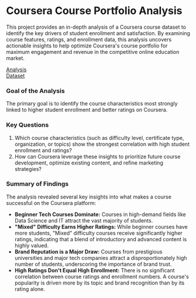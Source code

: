 # Coursera Course Portfolio Analysis

This project provides an in-depth analysis of a Coursera course dataset to identify the key drivers of student enrollment and satisfaction. By examining course features, ratings, and enrollment data, this analysis uncovers actionable insights to help optimize Coursera's course portfolio for maximum engagement and revenue in the competitive online education market.

[Analysis](https://github.com/TuringCollegeSubmissions/msedui-PYDA.3.5/blob/main/Coursera_Analysis.ipynb)  
[Dataset](https://github.com/TuringCollegeSubmissions/msedui-PYDA.3.5/blob/main/coursera.csv)

### Goal of the Analysis

The primary goal is to identify the course characteristics most strongly linked to higher student enrollment and better ratings on Coursera.


### Key Questions

1. Which course characteristics (such as difficulty level, certificate type, organization, or topics) show the strongest correlation with high student enrollment and ratings?
2. How can Coursera leverage these insights to prioritize future course development, optimize existing content, and refine marketing strategies?


### Summary of Findings

The analysis revealed several key insights into what makes a course successful on the Coursera platform:

- **Beginner Tech Courses Dominate:** Courses in high-demand fields like Data Science and IT attract the vast majority of students.
- **"Mixed" Difficulty Earns Higher Ratings:** While beginner courses have more students, "Mixed" difficulty courses receive significantly higher ratings, indicating that a blend of introductory and advanced content is highly valued.
- **Brand Reputation is a Major Draw:** Courses from prestigious universities and major tech companies attract a disproportionately high number of students, underscoring the importance of brand trust.
- **High Ratings Don't Equal High Enrollment:** There is no significant correlation between course ratings and enrollment numbers. A course's popularity is driven more by its topic and brand recognition than by its rating alone.
